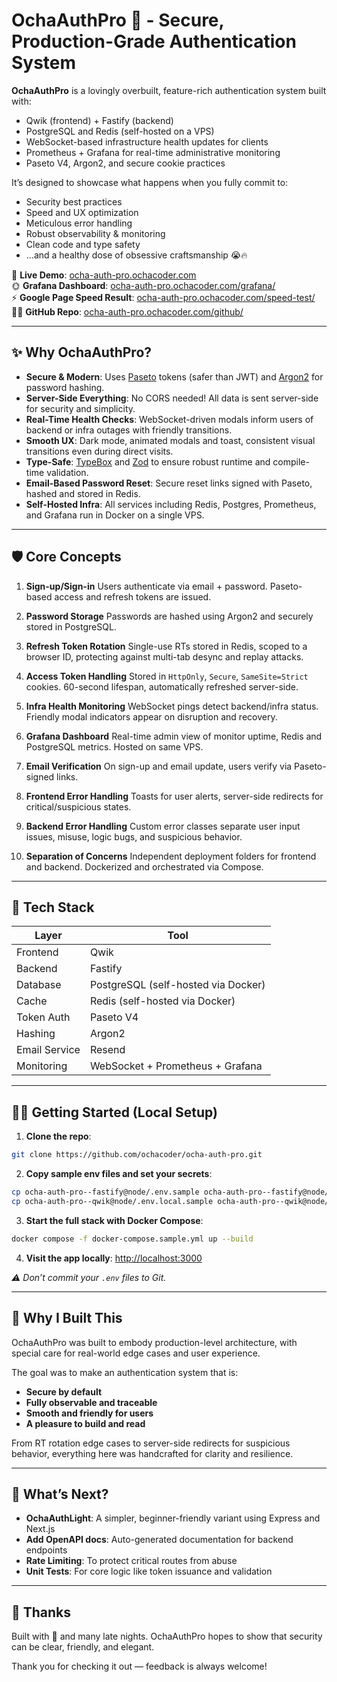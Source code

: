 # OchaAuthPro 🍵 - Secure, Production-Grade Authentication System

**OchaAuthPro** is a lovingly overbuilt, feature-rich authentication system built with:

- Qwik (frontend) + Fastify (backend)
- PostgreSQL and Redis (self-hosted on a VPS)
- WebSocket-based infrastructure health updates for clients
- Prometheus + Grafana for real-time administrative monitoring
- Paseto V4, Argon2, and secure cookie practices

It’s designed to showcase what happens when you fully commit to:

- Security best practices
- Speed and UX optimization
- Meticulous error handling
- Robust observability & monitoring
- Clean code and type safety
- …and a healthy dose of obsessive craftsmanship 😭🔥

🚀 **Live Demo**: [ocha-auth-pro.ochacoder.com](https://ocha-auth-pro.ochacoder.com)\
🌞 **Grafana Dashboard**: [ocha-auth-pro.ochacoder.com/grafana/](https://ocha-auth-pro.ochacoder.com/grafana/)\
⚡️ **Google Page Speed Result**: [ocha-auth-pro.ochacoder.com/speed-test/](https://ocha-auth-pro.ochacoder.com/speed-test/)\
🫶🏻 **GitHub Repo**: [ocha-auth-pro.ochacoder.com/github/](https://ocha-auth-pro.ochacoder.com/github/)

---

## ✨ Why OchaAuthPro?

- **Secure & Modern**: Uses [Paseto](https://paseto.io/) tokens (safer than JWT) and [Argon2](https://www.argon2.com/) for password hashing.
- **Server-Side Everything**: No CORS needed! All data is sent server-side for security and simplicity.
- **Real-Time Health Checks**: WebSocket-driven modals inform users of backend or infra outages with friendly transitions.
- **Smooth UX**: Dark mode, animated modals and toast, consistent visual transitions even during direct visits.
- **Type-Safe**: [TypeBox](https://github.com/sinclairzx81/typebox) and [Zod](https://zod.dev/) to ensure robust runtime and compile-time validation.
- **Email-Based Password Reset**: Secure reset links signed with Paseto, hashed and stored in Redis.
- **Self-Hosted Infra**: All services including Redis, Postgres, Prometheus, and Grafana run in Docker on a single VPS.

---

## 🛡️ Core Concepts

1. **Sign-up/Sign-in**
   Users authenticate via email + password. Paseto-based access and refresh tokens are issued.

2. **Password Storage**
   Passwords are hashed using Argon2 and securely stored in PostgreSQL.

3. **Refresh Token Rotation**
   Single-use RTs stored in Redis, scoped to a browser ID, protecting against multi-tab desync and replay attacks.

4. **Access Token Handling**
   Stored in `HttpOnly`, `Secure`, `SameSite=Strict` cookies. 60-second lifespan, automatically refreshed server-side.

5. **Infra Health Monitoring**
   WebSocket pings detect backend/infra status. Friendly modal indicators appear on disruption and recovery.

6. **Grafana Dashboard**
   Real-time admin view of monitor uptime, Redis and PostgreSQL metrics. Hosted on same VPS.

7. **Email Verification**
   On sign-up and email update, users verify via Paseto-signed links.

8. **Frontend Error Handling**
   Toasts for user alerts, server-side redirects for critical/suspicious states.

9. **Backend Error Handling**
   Custom error classes separate user input issues, misuse, logic bugs, and suspicious behavior.

10. **Separation of Concerns**
    Independent deployment folders for frontend and backend. Dockerized and orchestrated via Compose.

---

## 🧠 Tech Stack

| Layer         | Tool                                |
| ------------- | ----------------------------------- |
| Frontend      | Qwik                                |
| Backend       | Fastify                             |
| Database      | PostgreSQL (self-hosted via Docker) |
| Cache         | Redis (self-hosted via Docker)      |
| Token Auth    | Paseto V4                           |
| Hashing       | Argon2                              |
| Email Service | Resend                              |
| Monitoring    | WebSocket + Prometheus + Grafana    |

---

## 🏃‍♂️ Getting Started (Local Setup)

1. **Clone the repo**:

```bash
git clone https://github.com/ochacoder/ocha-auth-pro.git
```

2. **Copy sample env files and set your secrets**:

```bash
cp ocha-auth-pro--fastify@node/.env.sample ocha-auth-pro--fastify@node/.env
cp ocha-auth-pro--qwik@node/.env.local.sample ocha-auth-pro--qwik@node/.env.local
```

3. **Start the full stack with Docker Compose**:

```bash
docker compose -f docker-compose.sample.yml up --build
```

4. **Visit the app locally**:
   [http://localhost:3000](http://localhost:3000)

_⚠️ Don’t commit your `.env` files to Git._

---

## 🚀 Why I Built This

OchaAuthPro was built to embody production-level architecture, with special care for real-world edge cases and user experience.

The goal was to make an authentication system that is:

- **Secure by default**
- **Fully observable and traceable**
- **Smooth and friendly for users**
- **A pleasure to build and read**

From RT rotation edge cases to server-side redirects for suspicious behavior, everything here was handcrafted for clarity and resilience.

---

## 🌱 What’s Next?

- **OchaAuthLight**: A simpler, beginner-friendly variant using Express and Next.js
- **Add OpenAPI docs**: Auto-generated documentation for backend endpoints
- **Rate Limiting**: To protect critical routes from abuse
- **Unit Tests**: For core logic like token issuance and validation

---

## 🫶 Thanks

Built with 🍵 and many late nights.
OchaAuthPro hopes to show that security can be clear, friendly, and elegant.

Thank you for checking it out — feedback is always welcome!
